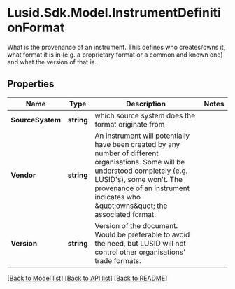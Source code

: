 # Lusid.Sdk.Model.InstrumentDefinitionFormat
What is the provenance of an instrument. This defines who creates/owns it, what format it is in (e.g. a proprietary format or a common and known one)              and what the version of that is.

## Properties

Name | Type | Description | Notes
------------ | ------------- | ------------- | -------------
**SourceSystem** | **string** | which source system does the format originate from | 
**Vendor** | **string** | An instrument will potentially have been created by any number of different organisations. Some will be understood completely (e.g. LUSID&#39;s), some won&#39;t.              The provenance of an instrument indicates who \&quot;owns\&quot; the associated format. | 
**Version** | **string** | Version of the document. Would be preferable to avoid the need, but LUSID will not control other organisations&#39; trade formats. | 

[[Back to Model list]](../README.md#documentation-for-models) [[Back to API list]](../README.md#documentation-for-api-endpoints) [[Back to README]](../README.md)


